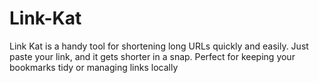 # Link-Kat
Link Kat is a handy tool for shortening long URLs quickly and easily. Just paste your link, and it gets shorter in a snap. Perfect for keeping your bookmarks tidy or managing links locally
